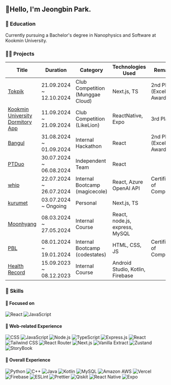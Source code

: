 ## 👋Hello, I'm Jeongbin Park.

### 🏫 Education
Currently pursuing a Bachelor's degree in Nanophysics and Software at Kookmin University.

### 🧑‍💻 Projects

| Title | Duration | Category | Technologies Used | Remarks |
|---|---|---|---|---|
| [Tokpik](https://github.com/team-tokpik/tokpik-fe) | 21.09.2024 ~ 12.10.2024 | Club Competition (Munggae Cloud) | Next.js, TS | 2nd Place (Excellence Award) |
| [Kookmin University Dormitory App](https://github.com/kookmin-lion-teams/Dormitory-App-Front) | 11.09.2024 ~ 21.09.2024 | Club Competition (LikeLion) | ReactNative, Expo | 3rd Place |
| [Bangul](https://github.com/Ragohalttae-Develop-Halgeol/rdh-frontend) | 31.08.2024 ~ 01.09.2024 | Internal Hackathon | React | 2nd Place (Excellence Award) |
| [PTDuo](https://github.com/kookmin-lion-teams/Front) | 30.07.2024 ~ 06.08.2024 | Independent Team | React |  |
| [whip](https://github.com/obb8923/whip) | 22.07.2024 ~ 26.07.2024 | Internal Bootcamp (magicecole) | React, Azure OpenAI API | Certificate of Completion |
| [kurumet](https://github.com/obb8923/kurumet) | 03.07.2024 ~ Ongoing | Personal | Next.js, TS |  |
| [Moonhyang](https://github.com/obb8923/capstone-2024-43) | 08.03.2024 ~ 27.05.2024 | Internal Course | React, node.js, express, MySQL |  |
| [PBL](https://github.com/obb8923/PBL) | 08.01.2024 ~ 19.01.2024 | Internal Bootcamp (codestates) | HTML, CSS, JS | Certificate of Completion |
| [Health Record](https://github.com/obb8923/Team7App) | 15.09.2023 ~ 08.12.2023 | Internal Course | Android Studio, Kotlin, Firebase |  |

### 🧩 Skills
#### 🔭 Focused on
![React](https://img.shields.io/badge/React-20232A?style=for-the-badge&logo=react&logoColor=61DAFB) ![JavaScript](https://img.shields.io/badge/javascript-F7DF1E?style=for-the-badge&logo=javascript&logoColor=white)

#### 🌱 Web-related Experience
![CSS](https://img.shields.io/badge/CSS-239120?&style=for-the-badge&logo=css3&logoColor=white) ![JavaScript](https://img.shields.io/badge/JavaScript-F7DF1E?style=for-the-badge&logo=JavaScript&logoColor=white) ![Node.js](https://img.shields.io/badge/Node.js-43853D?style=for-the-badge&logo=node.js&logoColor=white) ![TypeScript](https://img.shields.io/badge/TypeScript-007ACC?style=for-the-badge&logo=typescript&logoColor=white) ![Express.js](https://img.shields.io/badge/Express.js-404D59?style=for-the-badge) ![React](https://img.shields.io/badge/React-20232A?style=for-the-badge&logo=react&logoColor=61DAFB) ![Tailwind CSS](https://img.shields.io/badge/Tailwind_CSS-38B2AC?style=for-the-badge&logo=tailwind-css&logoColor=white) ![React Router](https://img.shields.io/badge/React_Router-CA4245?style=for-the-badge&logo=react-router&logoColor=white) ![Next.js](https://img.shields.io/badge/Next.js-000?logo=nextdotjs&logoColor=fff&style=for-the-badge) ![Vanilla Extract](https://img.shields.io/badge/vanillaextract-F1007E?logo=vanillaextract&logoColor=fff&style=for-the-badge) ![Zustand](https://img.shields.io/badge/zustand-F3DF49?logo=zustand&logoColor=fff&style=for-the-badge) ![StoryBook](https://img.shields.io/badge/StoryBook-FF4785?logo=StoryBook&logoColor=fff&style=for-the-badge)

#### 🌱 Overall Experience
![Python](https://img.shields.io/badge/Python-14354C?style=for-the-badge&logo=python&logoColor=white) ![C++](https://img.shields.io/badge/C%2B%2B-00599C?style=for-the-badge&logo=c%2B%2B&logoColor=white) ![Java](https://img.shields.io/badge/Java-ED8B00?style=for-the-badge&logo=openjdk&logoColor=white) ![Kotlin](https://img.shields.io/badge/Kotlin-0095D5?&style=for-the-badge&logo=kotlin&logoColor=white) ![MySQL](https://img.shields.io/badge/MySQL-00000F?style=for-the-badge&logo=mysql&logoColor=white) ![Amazon AWS](https://img.shields.io/badge/Amazon_AWS-232F3E?style=for-the-badge&logo=amazon-aws&logoColor=white) ![Vercel](https://img.shields.io/badge/Vercel-000000?style=for-the-badge&logo=vercel&logoColor=white) ![Firebase](https://img.shields.io/badge/Firebase-039BE5?style=for-the-badge&logo=Firebase&logoColor=white) ![ESLint](https://img.shields.io/badge/eslint-3A33D1?style=for-the-badge&logo=eslint&logoColor=white) ![Prettier](https://img.shields.io/badge/prettier-1A2C34?style=for-the-badge&logo=prettier&logoColor=F7BA3E) ![Qiskit](https://img.shields.io/badge/Qiskit-%236929C4.svg?style=for-the-badge&logo=Qiskit&logoColor=white) ![React Native](https://img.shields.io/badge/ReactNative-20232A?style=for-the-badge&logo=reactnative&logoColor=61DAFB) ![Expo](https://img.shields.io/badge/Expo-20232A?style=for-the-badge&logo=Expo&logoColor=white)
